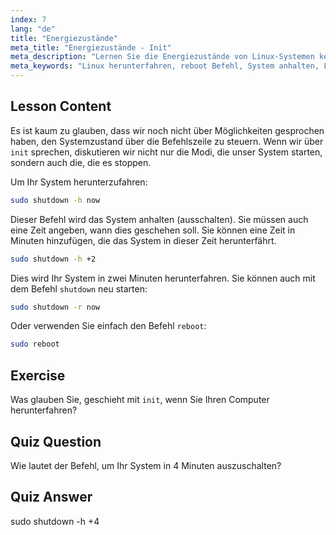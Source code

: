 ```yaml
---
index: 7
lang: "de"
title: "Energiezustände"
meta_title: "Energiezustände - Init"
meta_description: "Lernen Sie die Energiezustände von Linux-Systemen kennen: shutdown-, reboot- und halt-Befehle. Verstehen Sie, wie Sie Ihr Linux-System sicher ausschalten oder neu starten. Beginnen Sie mit den wichtigsten Befehlen!"
meta_keywords: "Linux herunterfahren, reboot Befehl, System anhalten, Linux ausschalten, Linux Befehle, Linux für Anfänger, Linux Tutorial, Systemzustände"
---
```


## Lesson Content

Es ist kaum zu glauben, dass wir noch nicht über Möglichkeiten gesprochen haben, den Systemzustand über die Befehlszeile zu steuern. Wenn wir über `init` sprechen, diskutieren wir nicht nur die Modi, die unser System starten, sondern auch die, die es stoppen.

Um Ihr System herunterzufahren:

```bash
sudo shutdown -h now
```

Dieser Befehl wird das System anhalten (ausschalten). Sie müssen auch eine Zeit angeben, wann dies geschehen soll. Sie können eine Zeit in Minuten hinzufügen, die das System in dieser Zeit herunterfährt.

```bash
sudo shutdown -h +2
```

Dies wird Ihr System in zwei Minuten herunterfahren. Sie können auch mit dem Befehl `shutdown` neu starten:

```bash
sudo shutdown -r now
```

Oder verwenden Sie einfach den Befehl `reboot`:

```bash
sudo reboot
```

## Exercise

Was glauben Sie, geschieht mit `init`, wenn Sie Ihren Computer herunterfahren?

## Quiz Question

Wie lautet der Befehl, um Ihr System in 4 Minuten auszuschalten?

## Quiz Answer

sudo shutdown -h +4
